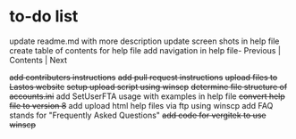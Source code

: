 # to-do list

update readme.md with more description
update screen shots in help file
create table of contents for help file
add  navigation in help file- Previous | Contents | Next

~~add contributers instructions~~
~~add pull request instructions~~
~~upload files to Lastos website~~
~~setup upload script using winscp~~
~~determine file structure of accounts.ini~~
add SetUserFTA usage with examples in help file
~~convert help file to version 8~~
add upload html help files via ftp using winscp
add  FAQ stands for "Frequently Asked Questions"
~~add code for vergitek to use winscp~~
